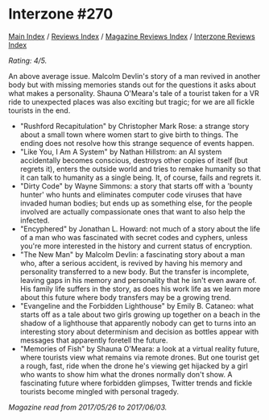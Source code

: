 # Interzone #270

[Main Index](../../../README.md) / [Reviews Index](../../README.md) / [Magazine Reviews Index](../README.md) / [Interzone Reviews Index](README.md)

*Rating: 4/5.*

An above average issue. Malcolm Devlin's story of a man revived in another body but with missing memories stands out for the questions it asks about what makes a personality. Shauna O'Meara's tale of a tourist taken for a VR ride to unexpected places was also exciting but tragic; for we are all fickle tourists in the end.

- "Rushford Recapitulation" by Christopher Mark Rose: a strange story about a small town where women start to give birth to things. The ending does not resolve how this strange sequence of events happen.
- "Like You, I Am A System" by Nathan Hillstrom: an AI system accidentally becomes conscious, destroys other copies of itself (but regrets it), enters the outside world and tries to remake humanity so that it can talk to humanity as a single being. It, of course, fails and regrets it.
- "Dirty Code" by Wayne Simmons: a story that starts off with a 'bounty hunter' who hunts and eliminates computer code viruses that have invaded human bodies; but ends up as something else, for the people involved are actually compassionate ones that want to also help the infected.
- "Encyphered" by Jonathan L. Howard: not much of a story about the life of a man who was fascinated with secret codes and cyphers, unless you're more interested in the history and current status of encryption.
- "The New Man" by Malcolm Devlin: a fascinating story about a man who, after a serious accident, is revived by having his memory and personality transferred to a new body. But the transfer is incomplete, leaving gaps in his memory and personality that he isn't even aware of. His family life suffers in the story, as does his work life as we learn more about this future where body transfers may be a growing trend.
- "Evangeline and the Forbidden Lighthouse" by Emily B. Cataneo: what starts off as a tale about two girls growing up together on a beach in the shadow of a lighthouse that apparently nobody can get to turns into an interesting story about determinism and decision as bottles appear with messages that apparently foretell the future.
- "Memories of Fish" by Shauna O'Meara: a look at a virtual reality future, where tourists view what remains via remote drones. But one tourist get a rough, fast, ride when the drone he's viewing get hijacked by a girl who wants to show him what the drones normally don't show. A fascinating future where forbidden glimpses, Twitter trends and fickle tourists become mingled with personal tragedy.

*Magazine read from 2017/05/26 to 2017/06/03.*
